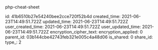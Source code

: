 php-cheat-sheet

id: 41b6510b27e54240bee2cce720f52b4d
created_time: 2021-06-23T14:49:51.722Z
updated_time: 2021-06-23T14:49:51.722Z
user_created_time: 2021-06-23T14:49:51.722Z
user_updated_time: 2021-06-23T14:49:51.722Z
encryption_cipher_text: 
encryption_applied: 0
parent_id: 03b144cbe42743feb321e005c4a48d06
is_shared: 0
share_id: 
type_: 2